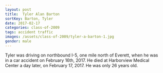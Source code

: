 ```yaml
---
layout: post
title:  Tyler Alan Barton
sortKey: Barton, Tyler
date: 2017-02-17
categories: class-of-2009
tags: accident traffic
images: /assets/class-of-2009/tyler-a-barton-1.jpg
gender: male
---
```

Tyler was driving on northbound I-5, one mile north of Everett, when he was in a car accident on February 16th, 2017.  He died at Harborview Medical Center a day later, on February 17, 2017.  He was only 26 years old.
